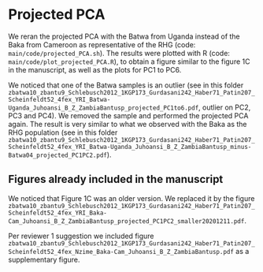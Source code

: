 # Projected PCA

We reran the projected PCA with the Batwa from Uganda instead of the Baka from Cameroon as representative of the RHG (code: `main/code/projected_PCA.sh`). The results were plotted with R (code: `main/code/plot_projected_PCA.R`), to obtain a figure similar to the figure 1C in the manuscript, as well as the plots for PC1 to PC6.

We noticed that one of the Batwa samples is an outlier (see in this folder `zbatwa10_zbantu9_Schlebusch2012_1KGP173_Gurdasani242_Haber71_Patin207_Scheinfeldt52_4fex_YRI_Batwa-Uganda_Juhoansi_B_Z_ZambiaBantusp_projected_PC1to6.pdf`, outlier on PC2, PC3 and PC4). We removed the sample and performed the projected PCA again. The result is very similar to what we observed with the Baka as the RHG population (see in this folder `zbatwa10_zbantu9_Schlebusch2012_1KGP173_Gurdasani242_Haber71_Patin207_Scheinfeldt52_4fex_YRI_Batwa-Uganda_Juhoansi_B_Z_ZambiaBantusp_minus-Batwa04_projected_PC1PC2.pdf`).

## Figures already included in the manuscript

We noticed that Figure 1C was an older version. We replaced it by the figure `zbatwa10_zbantu9_Schlebusch2012_1KGP173_Gurdasani242_Haber71_Patin207_Scheinfeldt52_4fex_YRI_Baka-Cam_Juhoansi_B_Z_ZambiaBantusp_projected_PC1PC2_smaller20201211.pdf`.

Per reviewer 1 suggestion we included figure `zbatwa10_zbantu9_Schlebusch2012_1KGP173_Gurdasani242_Haber71_Patin207_Scheinfeldt52_4fex_Nzime_Baka-Cam_Juhoansi_B_Z_ZambiaBantusp.pdf` as a supplementary figure.
